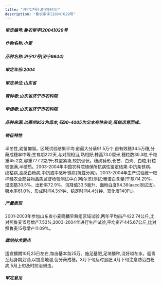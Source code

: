 ```yaml
---
title: "济宁17号(济宁9944)"
description: "鲁农审字[2004]029号"
---
```

##### 审定编号:鲁农审字[2004]029号

##### 作物名称:小麦

##### 品种名称:济宁17号(济宁9944)

##### 审定年份:2004

##### 审定单位:山东省

##### 育种者:山东省济宁市农科院

##### 申请者:山东省济宁市农科院

##### 品种来源:以莱州953为母本,石90-4005为父本有性杂交,系统选育而成。

##### 特征特性
半冬性,幼苗匍匐。区域试验结果平均:亩最大分蘖91.5万个,亩有效穗34.5万穗,分蘖成穗率中等;生育期222天,与对照相当,熟相好;株高73.0厘米,穗粒数30.3粒,千粒重45.2克,容重777.2克/升;株型紧凑,较抗倒伏。穗纺锤形,长芒、白壳、白粒,籽粒较饱满,半硬质。2003-2004年中国农科院植保所抗病性鉴定结果:中抗条锈病、纹枯病,高感白粉病,中抗或中感叶锈病(抗性分离)。2003-2004年生产试验统一取样经农业部谷物品质监督检验测试中心(哈尔滨)测试:粗蛋白含量(干基)14.29%、湿面筋30.5%、出粉率72.9%、沉降值33.5毫升、面粉白度94.36(aacc测试法)、吸水率61.0%、形成时间4.3分钟、稳定时间4.4分钟、软化度140FU。

##### 产量表现
2001-2003年参加山东省小麦晚播早熟组区域试验,两年平均亩产422.74公斤,比对照鲁麦15号增产7.53%;2003-2004年进行生产试验,平均亩产445.67公斤,比对照鲁麦15号增产11.09%。

##### 栽培技术要点
适宜播期10月25日左右,每亩基本苗25万。施足基肥,足墒播种,浇好越冬水。返青至起身期划锄,以提高地温,促分蘖成穗。3月下旬及时追肥,4月下旬注意防治白粉病,5月上旬及时防治蚜虫。

##### 审定意见

